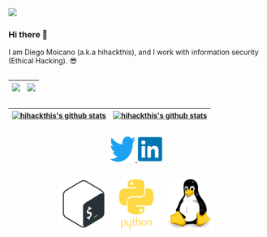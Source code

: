 [![](https://visitcount.itsvg.in/api?id=hihackthis&label=Punch%20the%20clock&color=0&icon=4&pretty=true)](https://visitcount.itsvg.in)

### Hi there 👋

I am Diego Moicano (a.k.a hihackthis), and I work with information security (Ethical Hacking). :sunglasses:

##

<div>

| <a href=""> <img align="center" src="https://github-readme-stats-sigma-five.vercel.app/api/?username=hihackthis&show_icons=true&include_all_commits=true&theme=tokyonight&hide_border=true"/> </a> | <a href="https://github.com/anuraghazra/github-readme-stats"><img align="center" src="https://github-readme-stats-sigma-five.vercel.app/api/top-langs/?username=hihackthis&layout=compact&theme=tokyonight&hide_border=true" /></a> |
| ------------- | ------------- |

</div>

##

<div>

| <a href="https://github.com/hihackthis/autoKNOXSS"><img align="center" src="https://github-readme-stats-sigma-five.vercel.app/api/pin/?username=hihackthis&repo=autoKNOXSS&layout=compact&theme=dracula&hide_border=true" alt="hihackthis's github stats" /></a> | <a href="https://github.com/hihackthis/TLSecHead"><img align="center" src="https://github-readme-stats-sigma-five.vercel.app/api/pin/?username=hihackthis&repo=TLSecHead&theme=dracula&hide_border=true" alt="hihackthis's github stats" /></a> |
| ------------- | ------------- |

</div>

##

<div align="center">

<a href="https://twitter.com/hihackthis">
  <img alt="hihackthis | Twitter" width="50px" src="https://github.com/hihackthis/hihackthis/blob/main/image/twitter.svg" />
</a>
<a href="https://www.linkedin.com/in/diego-gon%C3%A7alves-09536b24/?locale=en_US">
  <img alt="diego | LinkedIn" width="50px" src="https://github.com/hihackthis/hihackthis/blob/main/image/linkedin.svg" />
</a>
</div>

##

<div align="center">

<img src="https://github.com/hihackthis/hihackthis/blob/main/image/bash.svg" style="width:100px;height:100px;"/> <img src="https://github.com/hihackthis/hihackthis/blob/main/image/python.svg" style="width:100px;height:100px;"/> <img src="https://github.com/hihackthis/hihackthis/blob/main/image/linux.svg" style="width:100px;height:100px;"/>

</div>
